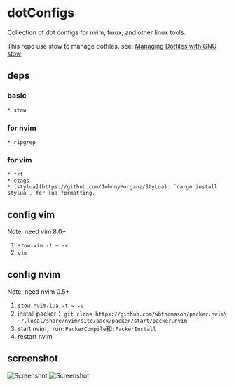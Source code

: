 # dotConfigs

Collection of dot configs for nvim, tmux, and other linux tools.

This repo use stow to manage dotfiles. see: [Managing Dotfiles with GNU stow](https://news.ycombinator.com/item?id=27137172)

## deps

### basic

    * stow

### for nvim

    * ripgrep

### for vim

    * fzf
    * ctags
    * [stylua](https://github.com/JohnnyMorganz/StyLua): `cargo install stylua`, for lua formatting.

## config vim

Note: need vim 8.0+

1. `stow vim -t ~ -v`
2. `vim`

## config nvim

Note: need nvim 0.5+

1. `stow nvim-lua -t ~ -v`
2. install packer： `git clone https://github.com/wbthomason/packer.nvim\ ~/.local/share/nvim/site/pack/packer/start/packer.nvim`
3. start nvim，run`:PackerCompile`和`:PackerInstall`
4. restart nvim

## screenshot

![Screenshot](/screenshots/nvim.png?raw=true "Example Screenshot")
![Screenshot](/screenshots/nvim1.png?raw=true "Example Screenshot")
